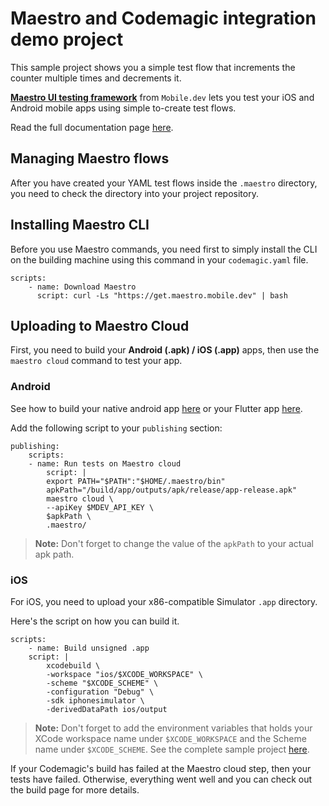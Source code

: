 # Maestro and Codemagic integration demo project

This sample project shows you a simple test flow that increments the counter multiple times and decrements it.


[**Maestro UI testing framework**](https://mobile.dev/) from `Mobile.dev` lets you test your iOS and Android mobile apps using simple to-create test flows.

Read the full documentation page [here](https://docs.codemagic.io/integrations/maestro-integration/).

## Managing Maestro flows
After you have created your YAML test flows inside the `.maestro` directory, you need to check the directory into your project repository.

## Installing Maestro CLI
Before you use Maestro commands, you need first to simply install the CLI on the building machine using this command in your `codemagic.yaml` file.

```
scripts:
    - name: Download Maestro
      script: curl -Ls "https://get.maestro.mobile.dev" | bash
```


## Uploading to Maestro Cloud

First, you need to build your **Android (.apk) / iOS (.app)** apps, then use the `maestro cloud` command to test your app.

### Android 

See how to build your native android app [here](https://docs.codemagic.io/yaml-quick-start/building-a-native-android-app/) or your Flutter app [here](https://docs.codemagic.io/yaml-quick-start/building-a-flutter-app/).

Add the following script to your `publishing` section:

```
publishing:
    scripts:
    - name: Run tests on Maestro cloud
        script: | 
        export PATH="$PATH":"$HOME/.maestro/bin"
        apkPath="/build/app/outputs/apk/release/app-release.apk"
        maestro cloud \
        --apiKey $MDEV_API_KEY \
        $apkPath \
        .maestro/
```

> **Note:** Don't forget to change the value of the `apkPath` to your actual apk path.

### iOS
For iOS, you need to upload your x86-compatible Simulator `.app` directory.

Here's the script on how you can build it.

```
scripts:
    - name: Build unsigned .app
    script: | 
        xcodebuild \
        -workspace "ios/$XCODE_WORKSPACE" \
        -scheme "$XCODE_SCHEME" \
        -configuration "Debug" \
        -sdk iphonesimulator \
        -derivedDataPath ios/output
```


> **Note:** Don't forget to add the environment variables that holds your XCode workspace name under `$XCODE_WORKSPACE` and the Scheme name under `$XCODE_SCHEME`. See the complete sample project [here](https://github.com/codemagic-ci-cd/codemagic-sample-projects/tree/main/integrations/maestro_integration_demo_project/codemagic.yaml).


If your Codemagic's build has failed at the Maestro cloud step, then your tests have failed. Otherwise, everything went well and you can check out the build page for more details.